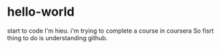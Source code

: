 # hello-world
start to code
I'm hieu. i'm trying to complete a course in coursera
So fisrt thing to do is understanding github.

